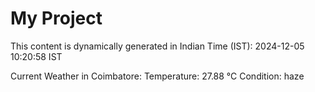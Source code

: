 # My Project

This content is dynamically generated in Indian Time (IST): 2024-12-05 10:20:58 IST


Current Weather in Coimbatore:
Temperature: 27.88 °C
Condition: haze
